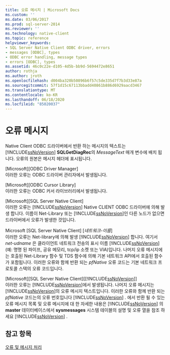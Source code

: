 ```yaml
---
title: 오류 메시지 | Microsoft Docs
ms.custom: ''
ms.date: 03/06/2017
ms.prod: sql-server-2014
ms.reviewer: ''
ms.technology: native-client
ms.topic: reference
helpviewer_keywords:
- SQL Server Native Client ODBC driver, errors
- messages [ODBC], types
- ODBC error handling, message types
- errors [ODBC], types
ms.assetid: 46c0c22e-d105-4d5b-bb9d-5694472e8651
author: rothja
ms.author: jroth
ms.openlocfilehash: d004ba320b50896b6f57c5de335d7f7b3d33e87a
ms.sourcegitcommit: 57f1d15c67113bbadd40861b886d6929aacd3467
ms.translationtype: MT
ms.contentlocale: ko-KR
ms.lasthandoff: 06/18/2020
ms.locfileid: "85020037"
---
```

# <a name="error-messages"></a>오류 메시지
  Native Client ODBC 드라이버에서 반환 하는 메시지의 텍스트는 [!INCLUDE[ssNoVersion](../../includes/ssnoversion-md.md)] **SQLGetDiagRec**의 *MessageText* 매개 변수에 배치 됩니다. 오류의 원본은 메시지 헤더에 표시됩니다.  
  
 [Microsoft][ODBC Driver Manager]  
 이러한 오류는 ODBC 드라이버 관리자에서 발생됩니다.  
  
 [Microsoft][ODBC Cursor Library]  
 이러한 오류는 ODBC 커서 라이브러리에서 발생됩니다.  
  
 [Microsoft][SQL Server Native Client]  
 이러한 오류는 [!INCLUDE[ssNoVersion](../../includes/ssnoversion-md.md)] Native CLIENT ODBC 드라이버에 의해 발생 합니다. 이름이 Net-Library 또는 [!INCLUDE[ssNoVersion](../../includes/ssnoversion-md.md)]인 다른 노드가 없으면 드라이버에서 오류가 발생한 것입니다.  
  
 Microsoft [SQL Server Native Client] [*네트워크-이름*]  
 이러한 오류는 Net-library에 의해 발생 [!INCLUDE[ssNoVersion](../../includes/ssnoversion-md.md)] 합니다. 여기서 *net-udname* 은 클라이언트 네트워크 전송의 표시 이름 [!INCLUDE[ssNoVersion](../../includes/ssnoversion-md.md)] (예: 명명 된 파이프, 공유 메모리, tcp/ip 소켓 또는 VIA)입니다. 나머지 오류 메시지에는 호출된 Net-Library 함수 및 TDS 함수에 의해 기본 네트워크 API에서 호출된 함수가 포함됩니다. 이러한 오류와 함께 반환 되는 *pfNative* 오류 코드는 기본 네트워크 프로토콜 스택의 오류 코드입니다.  
  
 [Microsoft][SQL Server Native Client][[!INCLUDE[ssNoVersion](../../includes/ssnoversion-md.md)]]  
 이러한 오류는 [!INCLUDE[ssNoVersion](../../includes/ssnoversion-md.md)]에서 발생됩니다. 나머지 오류 메시지는 [!INCLUDE[ssNoVersion](../../includes/ssnoversion-md.md)]의 오류 메시지 텍스트입니다. 이러한 오류와 함께 반환 되는 *pfNative* 코드는의 오류 번호입니다 [!INCLUDE[ssNoVersion](../../includes/ssnoversion-md.md)] . 에서 반환 될 수 있는 오류 메시지 목록 및 오류 메시지에 대 한 자세한 내용은 [!INCLUDE[ssNoVersion](../../includes/ssnoversion-md.md)] 의 **master** 데이터베이스에서 **sysmessages** 시스템 테이블의 설명 및 오류 열을 참조 하세요 [!INCLUDE[ssNoVersion](../../includes/ssnoversion-md.md)] .  
  
## <a name="see-also"></a>참고 항목  
 [오류 및 메시지 처리](handling-errors-and-messages.md)  
  
  
